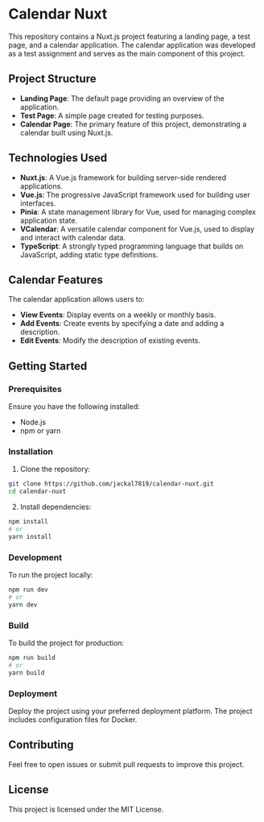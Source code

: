 # Calendar Nuxt

This repository contains a Nuxt.js project featuring a landing page, a test page, and a calendar application. The calendar application was developed as a test assignment and serves as the main component of this project.

## Project Structure

- **Landing Page**: The default page providing an overview of the application.
- **Test Page**: A simple page created for testing purposes.
- **Calendar Page**: The primary feature of this project, demonstrating a calendar built using Nuxt.js.

## Technologies Used

- **Nuxt.js**: A Vue.js framework for building server-side rendered applications.
- **Vue.js**: The progressive JavaScript framework used for building user interfaces.
- **Pinia**: A state management library for Vue, used for managing complex application state.
- **VCalendar**: A versatile calendar component for Vue.js, used to display and interact with calendar data.
- **TypeScript**: A strongly typed programming language that builds on JavaScript, adding static type definitions.

## Calendar Features

The calendar application allows users to:

- **View Events**: Display events on a weekly or monthly basis.
- **Add Events**: Create events by specifying a date and adding a description.
- **Edit Events**: Modify the description of existing events.

## Getting Started

### Prerequisites

Ensure you have the following installed:

- Node.js
- npm or yarn

### Installation

1. Clone the repository:

```bash
git clone https://github.com/jackal7819/calendar-nuxt.git
cd calendar-nuxt
```

2. Install dependencies:

```bash
npm install
# or
yarn install
```

### Development

To run the project locally:

```bash
npm run dev
# or
yarn dev
```

### Build

To build the project for production:

```bash
npm run build
# or
yarn build
```

### Deployment

Deploy the project using your preferred deployment platform. The project includes configuration files for Docker.

## Contributing

Feel free to open issues or submit pull requests to improve this project.

## License

This project is licensed under the MIT License.
